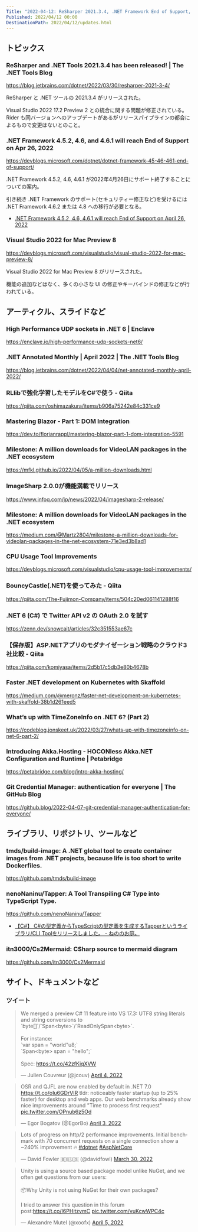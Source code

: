 ```yaml
---
Title: "2022-04-12: ReSharper 2021.3.4, .NET Framework End of Support, Visual Studio 2022 for Mac Preview 8"
Published: 2022/04/12 00:00
DestinationPath: 2022/04/12/updates.html
---
```

<!--
# yyyy-MM-dd
## 主なトピックス
## ヘッドライン
## アーティクル、スライドなど
## ライブラリ、リポジトリ、ツールなど
## サイト、ドキュメントなど
### ツイート
## Deep Dive
-->
## トピックス
### ReSharper and .NET Tools 2021.3.4 has been released! | The .NET Tools Blog
https://blog.jetbrains.com/dotnet/2022/03/30/resharper-2021-3-4/

ReSharper と .NET ツールの 2021.3.4 がリリースされた。

Visual Studio 2022 17.2 Preview 2 との統合に関する問題が修正されている。Rider も同バージョンへのアップデートがあるがリリースパイプラインの都合によるもので変更はないとのこと。

### .NET Framework 4.5.2, 4.6, and 4.6.1 will reach End of Support on Apr 26, 2022
https://devblogs.microsoft.com/dotnet/dotnet-framework-45-46-461-end-of-support/

.NET Framework 4.5.2, 4.6, 4.6.1 が2022年4月26日にサポート終了することについての案内。

引き続き .NET Framework のサポート(セキュリティー修正など)を受けるには .NET Framework 4.6.2 または 4.8 への移行が必要となる。

- [.NET Framework 4.5.2, 4.6, 4.6.1 will reach End of Support on April 26, 2022](https://devblogs.microsoft.com/dotnet/net-framework-4-5-2-4-6-4-6-1-will-reach-end-of-support-on-april-26-2022/)

### Visual Studio 2022 for Mac Preview 8
https://devblogs.microsoft.com/visualstudio/visual-studio-2022-for-mac-preview-8/

Visual Studio 2022 for Mac Preview 8 がリリースされた。

機能の追加などはなく、多くの小さな UI の修正やキーバインドの修正などが行われている。

## アーティクル、スライドなど
### High Performance UDP sockets in .NET 6 | Enclave
https://enclave.io/high-performance-udp-sockets-net6/

### .NET Annotated Monthly | April 2022 | The .NET Tools Blog
https://blog.jetbrains.com/dotnet/2022/04/04/net-annotated-monthly-april-2022/

### RLlibで強化学習したモデルをC#で使う - Qiita
https://qiita.com/oshimazakura/items/b906a75242e84c331ce9

### Mastering Blazor - Part 1: DOM Integration
https://dev.to/florianrappl/mastering-blazor-part-1-dom-integration-5591

### Milestone: A million downloads for VideoLAN packages in the .NET ecosystem
https://mfkl.github.io/2022/04/05/a-million-downloads.html

### ImageSharp 2.0.0が機能満載でリリース
https://www.infoq.com/jp/news/2022/04/imagesharp-2-release/

### Milestone: A million downloads for VideoLAN packages in the .NET ecosystem
https://medium.com/@Martz2804/milestone-a-million-downloads-for-videolan-packages-in-the-net-ecosystem-71e3ed3b8ad1

### CPU Usage Tool Improvements
https://devblogs.microsoft.com/visualstudio/cpu-usage-tool-improvements/

### BouncyCastle(.NET)を使ってみた - Qiita
https://qiita.com/The-Fujimon-Company/items/504c20ed061141288f16

### .NET 6 (C#) で Twitter API v2 の OAuth 2.0 を試す
https://zenn.dev/snowcait/articles/32c351553ae67c

### 【保存版】ASP.​NETアプリのモダナイゼーション戦略のクラウド3社比較 - Qiita
https://qiita.com/komiyasa/items/2d5b17c5db3e80b4678b

### Faster .NET development on Kubernetes with Skaffold
https://medium.com/@meronz/faster-net-development-on-kubernetes-with-skaffold-38b1d261eed5

### What’s up with TimeZoneInfo on .NET 6? (Part 2)
https://codeblog.jonskeet.uk/2022/03/27/whats-up-with-timezoneinfo-on-net-6-part-2/

### Introducing Akka.Hosting - HOCONless Akka.NET Configuration and Runtime | Petabridge
https://petabridge.com/blog/intro-akka-hosting/

### Git Credential Manager: authentication for everyone | The GitHub Blog
https://github.blog/2022-04-07-git-credential-manager-authentication-for-everyone/

## ライブラリ、リポジトリ、ツールなど
### tmds/build-image: A .NET global tool to create container images from .NET projects, because life is too short to write Dockerfiles.
https://github.com/tmds/build-image

### nenoNaninu/Tapper: A Tool Transpiling C# Type into TypeScript Type.
https://github.com/nenoNaninu/Tapper

- [【C#】 C#の型定義からTypeScriptの型定義を生成するTapperというライブラリ/CLI Toolをリリースしました。 - ねののお庭。](https://blog.neno.dev/entry/2022/03/31/213837)

### itn3000/Cs2Mermaid: CSharp source to mermaid diagram
https://github.com/itn3000/Cs2Mermaid

## サイト、ドキュメントなど
### ツイート
<!-- https://twitter.com/jcouv/status/1511067391827976193?s=12&t=d25OhHzd0Dr-rm6M5g9i_Q -->
<blockquote class="twitter-tweet"><p lang="en" dir="ltr">We merged a preview C# 11 feature into VS 17.3: UTF8 string literals and string conversions to `byte[]`/`Span&lt;byte&gt;`/`ReadOnlySpan&lt;byte&gt;`.<br><br>For instance: <br>`var span = &quot;world&quot;u8;` <br>`Span&lt;byte&gt; span = &quot;hello&quot;;`<br><br>Spec: <a href="https://t.co/42zfKiqXVW">https://t.co/42zfKiqXVW</a></p>&mdash; Julien Couvreur (@jcouv) <a href="https://twitter.com/jcouv/status/1511067391827976193?ref_src=twsrc%5Etfw">April 4, 2022</a></blockquote>
<script async src="https://platform.twitter.com/widgets.js" charset="utf-8"></script>


<!-- https://twitter.com/egorbo/status/1510628572406370314?s=12&t=oDWSFfudP_C3buQYkxi4UA -->
<blockquote class="twitter-tweet"><p lang="en" dir="ltr">OSR and QJFL are now enabled by default in .NET 7.0 <a href="https://t.co/oIu6GDrVIR">https://t.co/oIu6GDrVIR</a> tldr: noticeably faster startup (up to 25% faster) for desktop and web apps. Our web benchmarks already show nice improvements around &quot;Time to process first request&quot; <a href="https://t.co/OPnub6z5Od">pic.twitter.com/OPnub6z5Od</a></p>&mdash; Egor Bogatov (@EgorBo) <a href="https://twitter.com/EgorBo/status/1510628572406370314?ref_src=twsrc%5Etfw">April 3, 2022</a></blockquote>
<script async src="https://platform.twitter.com/widgets.js" charset="utf-8"></script>


<!-- https://twitter.com/davidfowl/status/1509273312081240064?s=12 -->
<blockquote class="twitter-tweet"><p lang="en" dir="ltr">Lots of progress on http/2 performance improvements. Initial benchmark with 70 concurrent requests on a single connection show a ~240% improvement 🔥 <a href="https://twitter.com/hashtag/dotnet?src=hash&amp;ref_src=twsrc%5Etfw">#dotnet</a> <a href="https://twitter.com/hashtag/AspNetCore?src=hash&amp;ref_src=twsrc%5Etfw">#AspNetCore</a></p>&mdash; David Fowler 🇧🇧🇺🇸 (@davidfowl) <a href="https://twitter.com/davidfowl/status/1509273312081240064?ref_src=twsrc%5Etfw">March 30, 2022</a></blockquote>
<script async src="https://platform.twitter.com/widgets.js" charset="utf-8"></script>


<!-- https://twitter.com/xoofx/status/1511372676073459713?s=12 -->
<blockquote class="twitter-tweet"><p lang="en" dir="ltr">Unity is using a source based package model unlike NuGet, and we often get questions from our users:<br><br>📦Why Unity is not using NuGet for their own packages?<br><br>I tried to answer this question in this forum post:<a href="https://t.co/I6PHitzvmC">https://t.co/I6PHitzvmC</a> <a href="https://t.co/vuKcwWPC4c">pic.twitter.com/vuKcwWPC4c</a></p>&mdash; Alexandre Mutel (@xoofx) <a href="https://twitter.com/xoofx/status/1511372676073459713?ref_src=twsrc%5Etfw">April 5, 2022</a></blockquote>
<script async src="https://platform.twitter.com/widgets.js" charset="utf-8"></script>
